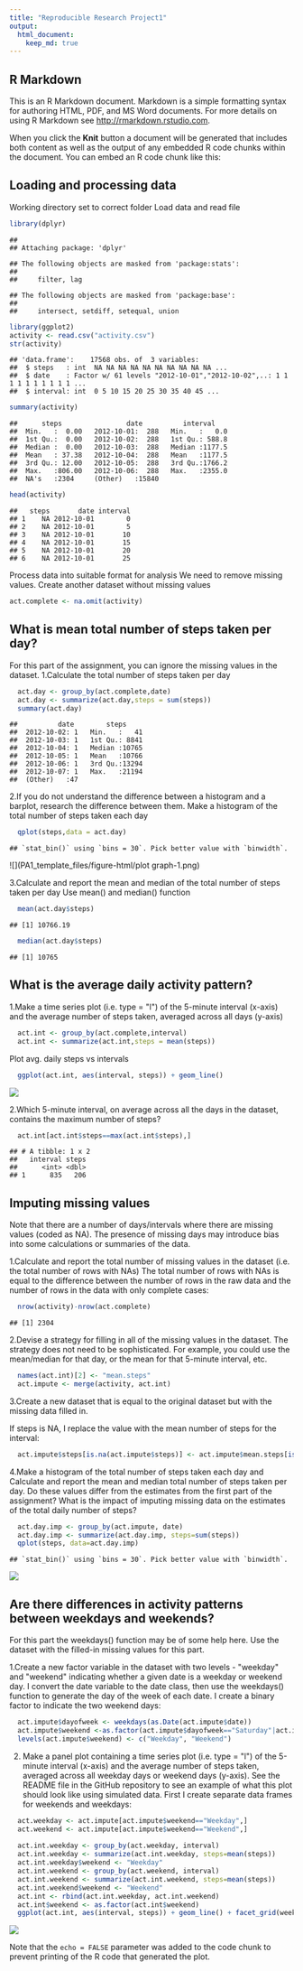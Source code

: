 ```yaml
---
title: "Reproducible Research Project1"
output:
  html_document:
    keep_md: true
---
```




## R Markdown

This is an R Markdown document. Markdown is a simple formatting syntax for authoring HTML, PDF, and MS Word documents. For more details on using R Markdown see <http://rmarkdown.rstudio.com>.

When you click the **Knit** button a document will be generated that includes both content as well as the output of any embedded R code chunks within the document. You can embed an R code chunk like this:

## Loading and processing data
Working directory set to correct folder
Load data and read file 


```r
library(dplyr)
```

```
## 
## Attaching package: 'dplyr'
```

```
## The following objects are masked from 'package:stats':
## 
##     filter, lag
```

```
## The following objects are masked from 'package:base':
## 
##     intersect, setdiff, setequal, union
```

```r
library(ggplot2)
activity <- read.csv("activity.csv")
str(activity)
```

```
## 'data.frame':	17568 obs. of  3 variables:
##  $ steps   : int  NA NA NA NA NA NA NA NA NA NA ...
##  $ date    : Factor w/ 61 levels "2012-10-01","2012-10-02",..: 1 1 1 1 1 1 1 1 1 1 ...
##  $ interval: int  0 5 10 15 20 25 30 35 40 45 ...
```

```r
summary(activity)
```

```
##      steps                date          interval     
##  Min.   :  0.00   2012-10-01:  288   Min.   :   0.0  
##  1st Qu.:  0.00   2012-10-02:  288   1st Qu.: 588.8  
##  Median :  0.00   2012-10-03:  288   Median :1177.5  
##  Mean   : 37.38   2012-10-04:  288   Mean   :1177.5  
##  3rd Qu.: 12.00   2012-10-05:  288   3rd Qu.:1766.2  
##  Max.   :806.00   2012-10-06:  288   Max.   :2355.0  
##  NA's   :2304     (Other)   :15840
```

```r
head(activity)
```

```
##   steps       date interval
## 1    NA 2012-10-01        0
## 2    NA 2012-10-01        5
## 3    NA 2012-10-01       10
## 4    NA 2012-10-01       15
## 5    NA 2012-10-01       20
## 6    NA 2012-10-01       25
```

Process data into suitable format for analysis
We need to remove missing values. Create another dataset without missing values


```r
act.complete <- na.omit(activity)
```

## What is mean total number of steps taken per day?
For this part of the assignment, you can ignore the missing values in the dataset.
1.Calculate the total number of steps taken per day


```r
  act.day <- group_by(act.complete,date)
  act.day <- summarize(act.day,steps = sum(steps))
  summary(act.day)
```

```
##          date        steps      
##  2012-10-02: 1   Min.   :   41  
##  2012-10-03: 1   1st Qu.: 8841  
##  2012-10-04: 1   Median :10765  
##  2012-10-05: 1   Mean   :10766  
##  2012-10-06: 1   3rd Qu.:13294  
##  2012-10-07: 1   Max.   :21194  
##  (Other)   :47
```
2.If you do not understand the difference between a histogram and a barplot, research the difference between them. Make a histogram of the total number of steps taken each day


```r
  qplot(steps,data = act.day)
```

```
## `stat_bin()` using `bins = 30`. Pick better value with `binwidth`.
```

![](PA1_template_files/figure-html/plot graph-1.png)<!-- -->

3.Calculate and report the mean and median of the total number of steps taken per day
Use mean() and median() function

```r
  mean(act.day$steps)
```

```
## [1] 10766.19
```

```r
  median(act.day$steps)
```

```
## [1] 10765
```

## What is the average daily activity pattern?
  1.Make a time series plot (i.e. type = "l") of the 5-minute interval (x-axis) and the average number of steps taken,        averaged across all days (y-axis)


```r
  act.int <- group_by(act.complete,interval)
  act.int <- summarize(act.int,steps = mean(steps))
```

Plot avg. daily steps vs intervals

```r
  ggplot(act.int, aes(interval, steps)) + geom_line()
```

![](PA1_template_files/figure-html/avgDailyAct_plot-1.png)<!-- -->

  2.Which 5-minute interval, on average across all the days in the dataset, contains the maximum number of steps?

```r
  act.int[act.int$steps==max(act.int$steps),]
```

```
## # A tibble: 1 x 2
##   interval steps
##      <int> <dbl>
## 1      835   206
```

## Imputing missing values
Note that there are a number of days/intervals where there are missing values (coded as NA). The presence of missing days may introduce bias into some calculations or summaries of the data.

1.Calculate and report the total number of missing values in the dataset (i.e. the total number of rows with NAs)
The total number of rows with NAs is equal to the difference between the number of rows in the raw data and the number of rows in the data with only complete cases:


```r
  nrow(activity)-nrow(act.complete)
```

```
## [1] 2304
```

2.Devise a strategy for filling in all of the missing values in the dataset. The strategy does not need to be sophisticated. For example, you could use the mean/median for that day, or the mean for that 5-minute interval, etc.


```r
  names(act.int)[2] <- "mean.steps"
  act.impute <- merge(activity, act.int)
```

3.Create a new dataset that is equal to the original dataset but with the missing data filled in.

If steps is NA, I replace the value with the mean number of steps for the interval:


```r
  act.impute$steps[is.na(act.impute$steps)] <- act.impute$mean.steps[is.na(act.impute$steps)]
```

4.Make a histogram of the total number of steps taken each day and Calculate and report the mean and median total number of steps taken per day. Do these values differ from the estimates from the first part of the assignment? What is the impact of imputing missing data on the estimates of the total daily number of steps?


```r
  act.day.imp <- group_by(act.impute, date)
  act.day.imp <- summarize(act.day.imp, steps=sum(steps))
  qplot(steps, data=act.day.imp)
```

```
## `stat_bin()` using `bins = 30`. Pick better value with `binwidth`.
```

![](PA1_template_files/figure-html/PlotHist-1.png)<!-- -->

## Are there differences in activity patterns between weekdays and weekends?
For this part the weekdays() function may be of some help here. Use the dataset with the filled-in missing values for this part.

1.Create a new factor variable in the dataset with two levels - "weekday" and "weekend" indicating whether a given date is a weekday or weekend day.
I convert the date variable to the date class, then use the weekdays() function to generate the day of the week of each date. I create a binary factor to indicate the two weekend days:


```r
  act.impute$dayofweek <- weekdays(as.Date(act.impute$date))
  act.impute$weekend <-as.factor(act.impute$dayofweek=="Saturday"|act.impute$dayofweek=="Sunday")
  levels(act.impute$weekend) <- c("Weekday", "Weekend")
```

2. Make a panel plot containing a time series plot (i.e. type = "l") of the 5-minute interval (x-axis) and the average number of steps taken, averaged across all weekday days or weekend days (y-axis). See the README file in the GitHub repository to see an example of what this plot should look like using simulated data.
First I create separate data frames for weekends and weekdays:


```r
  act.weekday <- act.impute[act.impute$weekend=="Weekday",]
  act.weekend <- act.impute[act.impute$weekend=="Weekend",]
  
  act.int.weekday <- group_by(act.weekday, interval)
  act.int.weekday <- summarize(act.int.weekday, steps=mean(steps))
  act.int.weekday$weekend <- "Weekday"
  act.int.weekend <- group_by(act.weekend, interval)
  act.int.weekend <- summarize(act.int.weekend, steps=mean(steps))
  act.int.weekend$weekend <- "Weekend"
  act.int <- rbind(act.int.weekday, act.int.weekend)
  act.int$weekend <- as.factor(act.int$weekend)
  ggplot(act.int, aes(interval, steps)) + geom_line() + facet_grid(weekend ~ .)
```

![](PA1_template_files/figure-html/plotgraph-1.png)<!-- -->

Note that the `echo = FALSE` parameter was added to the code chunk to prevent printing of the R code that generated the plot.

